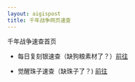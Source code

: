 ```yaml
---
layout: aigispost
title: 千年战争网页速查
---
```


千年战争速查首页

* 每日复刻银速查（缺狗粮素材了？）[前往](sliver.html)

* 觉醒珠子速查（缺珠子了？) [前往](zhuzi.html)
